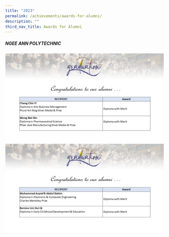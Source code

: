 ```yaml
---
title: "2023"
permalink: /achievements/awards-for-alumni/
description: ""
third_nav_title: Awards for Alumni
---
```

##### **NGEE ANN POLYTECHNIC**
![](/images/ngee%20ann%20poly%201.PNG)
![](/images/ngee%20ann%20poly%202.PNG)